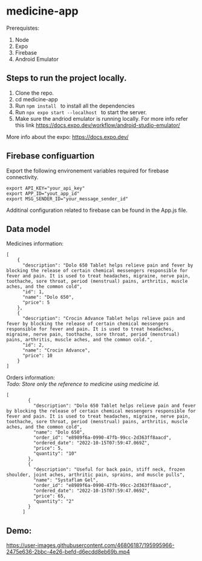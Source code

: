 # medicine-app
Prerequistes:
1. Node 
2. Expo
3. Firebase
3. Android Emulator

## Steps to run the project locally.
1. Clone the repo.
2. cd medicine-app
3. Run ```npm install ``` to install all the dependencies
4. Run ```npx expo start --localhost ``` to start the server.
5. Make sure the andriod emulator is running locally. For more info refer this link https://docs.expo.dev/workflow/android-studio-emulator/

More info about the expo: https://docs.expo.dev/

## Firebase configuartion
Export the following environement variables required for firebase connectivity.
```
export API_KEY="your_api_key"
export APP_ID="yout_app_id"
export MSG_SENDER_ID="your_message_sender_id"
```

Additinal configuration related to firebase can be found in the App.js file.

## Data model
Medicines information:
```
[
    {
      "description": "Dolo 650 Tablet helps relieve pain and fever by blocking the release of certain chemical messengers responsible for fever and pain. It is used to treat headaches, migraine, nerve pain, toothache, sore throat, period (menstrual) pains, arthritis, muscle aches, and the common cold",
      "id": 1,
      "name": "Dolo 650",
      "price": 5
    },
    {
      "description": "Crocin Advance Tablet helps relieve pain and fever by blocking the release of certain chemical messengers responsible for fever and pain. It is used to treat headaches, migraine, nerve pain, toothache, sore throat, period (menstrual) pains, arthritis, muscle aches, and the common cold.",
      "id": 2,
      "name": "Crocin Advance",
      "price": 10
    }
]
```

Orders information:  
*Todo: Store only the reference to medicine using medicine id.*
```
[
        {
          "description": "Dolo 650 Tablet helps relieve pain and fever by blocking the release of certain chemical messengers responsible for fever and pain. It is used to treat headaches, migraine, nerve pain, toothache, sore throat, period (menstrual) pains, arthritis, muscle aches, and the common cold",
          "name": "Dolo 650",
          "order_id": "e8989f6a-0990-47fb-99cc-2d363ff8aacd",
          "ordered_date": "2022-10-15T07:59:47.069Z",
          "price": 5,
          "quantity": "10"
        },
        {
          "description": "Useful for back pain, stiff neck, frozen shoulder, joint aches, arthritic pain, sprains, and muscle pulls",
          "name": "Systaflam Gel",
          "order_id": "e8989f6a-0990-47fb-99cc-2d363ff8aacd",
          "ordered_date": "2022-10-15T07:59:47.069Z",
          "price": 65,
          "quantity": "2"
        }
      ]
```

## Demo:
https://user-images.githubusercontent.com/46806187/195995966-2475e636-2bbc-4e26-befd-d6ecdd8eb69b.mp4


